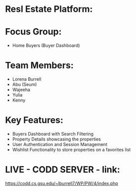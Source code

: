 # Resl Estate Platform:

# Focus Group:
- Home Buyers (Buyer Dashboard)

# Team Members:
- Lorena Burrell
- Abu (Seum)
- Wajeeha 
- Yulia
- Kenny


# Key Features:
- Buyers Dashboard with Search Filtering
- Property Details showcasing the properties
- User Authentication and Session Management
- Wishlist Functionality to store properties  on a favorites list


# LIVE - CODD SERVER - link:
https://codd.cs.gsu.edu/~lburrell7/WP/PW/4/index.php
